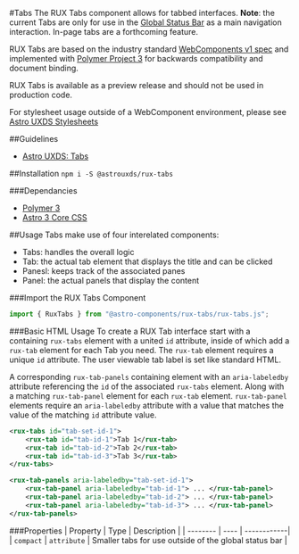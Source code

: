 #Tabs
The RUX Tabs component allows for tabbed interfaces. **Note**: the current Tabs are only for use in the [Global Status Bar](https://bitbucket.org/rocketcom/astro-components/src/master/src/astro-components/global-status-bar/) as a main navigation interaction. In-page tabs are a forthcoming feature.

RUX Tabs are based on the industry standard [WebComponents v1 spec](https://html.spec.whatwg.org/multipage/custom-elements.html) and implemented with [Polymer Project 3](https://www.polymer-project.org) for backwards compatibility and document binding.

RUX Tabs is available as a preview release and should not be used in production code.

For stylesheet usage outside of a WebComponent environment, please see [Astro UXDS Stylesheets](https://bitbucket.org/rocketcom/astro-styles)

##Guidelines

* [Astro UXDS: Tabs](http://www.astrouxds.com/library/tabs)

##Installation
`npm i -S @astrouxds/rux-tabs`

###Dependancies

* [Polymer 3](https://www.polymer-project.com)
* [Astro 3 Core CSS](https://bitbucket.org/rocketcom/astro-styles/src/master/)

##Usage
Tabs make use of four interelated components:

* Tabs: handles the overall logic
* Tab: the actual tab element that displays the title and can be clicked
* Panesl: keeps track of the associated panes
* Panel: the actual panels that display the content

###Import the RUX Tabs Component

```javascript
import { RuxTabs } from "@astro-components/rux-tabs/rux-tabs.js";
```

###Basic HTML Usage
To create a RUX Tab interface start with a containing `rux-tabs` element with a united `id` attribute, inside of which add a `rux-tab` element for each Tab you need. The `rux-tab` element requires a unique `id` attribute. The user viewable tab label is set like standard HTML.

A corresponding `rux-tab-panels` containing element with an `aria-labeledby` attribute referencing the `id` of the associated `rux-tabs` element. Along with a matching `rux-tab-panel` element for each `rux-tab` element. `rux-tab-panel` elements require an `aria-labeledby` attribute with a value that matches the value of the matching `id` attribute value.

```xml
<rux-tabs id="tab-set-id-1">
	<rux-tab id="tab-id-1">Tab 1</rux-tab>
	<rux-tab id="tab-id-2">Tab 2</rux-tab>
	<rux-tab id="tab-id-3">Tab 3</rux-tab>
</rux-tabs>

<rux-tab-panels aria-labeledby="tab-set-id-1">
	<rux-tab-panel aria-labeledby="tab-id-1"> ... </rux-tab-panel>
	<rux-tab-panel aria-labeledby="tab-id-2"> ... </rux-tab-panel>
	<rux-tab-panel aria-labeledby="tab-id-3"> ... </rux-tab-panel>
</rux-tab-panels>
```

###Properties
| Property | Type | Description |
| -------- | ---- | ------------|
| `compact` | `attribute` | Smaller tabs for use outside of the global status bar |
